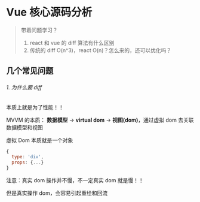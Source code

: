 # Vue 核心源码分析

> 带着问题学习？
>
> 1. react 和 vue 的 diff 算法有什么区别
> 2. 传统的 diff O(n^3)，react O(n)？怎么来的，还可以优化吗？

## 几个常见问题

###### 1. 为什么要 diff

本质上就是为了性能！！

MVVM 的本质： **数据模型** -> **virtual dom** -> **视图(dom)**，通过虚拟 dom 去关联数据模型和视图

虚拟 Dom 本质就是一个对象

```js
{
  type: 'div',
  props: {...}
}
```

注意：真实 dom 操作并不慢，不一定真实 dom 就是慢！！

但是真实操作 dom，会容易引起重绘和回流
